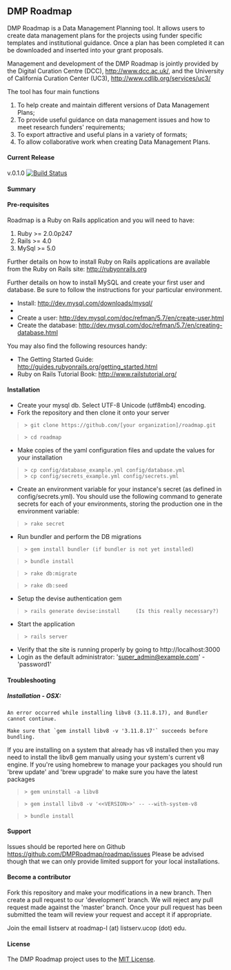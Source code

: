 ## DMP Roadmap

DMP Roadmap is a Data Management Planning tool. It allows users to create data management plans for the projects using funder specific templates and institutional guidance. Once a plan has been completed it can be downloaded and inserted into your grant proposals.

Management and development of the DMP Roadmap is jointly provided by the Digital Curation Centre (DCC), http://www.dcc.ac.uk/, and the University of California Curation Center (UC3), http://www.cdlib.org/services/uc3/

The tool has four main functions
1. To help create and maintain different versions of Data Management Plans;
2. To provide useful guidance on data management issues and how to meet research funders' requirements;
3. To export attractive and useful plans in a variety of formats;
4. To allow collaborative work when creating Data Management Plans.

#### Current Release
v.0.1.0
[![Build Status](https://travis-ci.org/DMPRoadmap/roadmap.svg)](https://travis-ci.org/DMPRoadmap/roadmap)

#### Summary

#### Pre-requisites
Roadmap is a Ruby on Rails application and you will need to have: 
1. Ruby >= 2.0.0p247
2. Rails >= 4.0
3. MySql >= 5.0

Further details on how to install Ruby on Rails applications are available from the Ruby on Rails site: http://rubyonrails.org

Further details on how to install MySQL and create your first user and database. Be sure to follow the instructions for your particular environment. 
* Install: http://dev.mysql.com/downloads/mysql/
* 
* Create a user: http://dev.mysql.com/doc/refman/5.7/en/create-user.html
* Create the database: http://dev.mysql.com/doc/refman/5.7/en/creating-database.html

You may also find the following resources handy:

* The Getting Started Guide: http://guides.rubyonrails.org/getting_started.html
* Ruby on Rails Tutorial Book: http://www.railstutorial.org/

#### Installation
* Create your mysql db. Select UTF-8 Unicode (utf8mb4) encoding.
* Fork the repository and then clone it onto your server

>     > git clone https://github.com/[your organization]/roadmap.git

>     > cd roadmap

* Make copies of the yaml configuration files and update the values for your installation

>     > cp config/database_example.yml config/database.yml
>     > cp config/secrets_example.yml config/secrets.yml

* Create an environment variable for your instance's secret (as defined in config/secrets.yml). You should use the following command to generate secrets for each of your environments, storing the production one in the environment variable:

>     > rake secret

* Run bundler and perform the DB migrations

>     > gem install bundler (if bundler is not yet installed)

>     > bundle install

>     > rake db:migrate

>     > rake db:seed

* Setup the devise authentication gem

>     > rails generate devise:install     (Is this really necessary?)

* Start the application

>     > rails server

* Verify that the site is running properly by going to http://localhost:3000
* Login as the default administrator: 'super_admin@example.com' - 'password1'

#### Troubleshooting
##### Installation - OSX:

```
An error occurred while installing libv8 (3.11.8.17), and Bundler cannot continue.

Make sure that `gem install libv8 -v '3.11.8.17'` succeeds before bundling. 
```

If you are installing on a system that already has v8 installed then you may need to install the libv8 gem manually using your system's current v8 engine. If you're using homebrew to manage your packages you should run 'brew update' and 'brew upgrade' to make sure you have the latest packages

>     > gem uninstall -a libv8

>     > gem install libv8 -v '<<VERSION>>' -- --with-system-v8

>     > bundle install

#### Support
Issues should be reported here on Github https://github.com/DMPRoadmap/roadmap/issues
Please be advised though that we can only provide limited support for your local installations.

#### Become a contributor
Fork this repository and make your modifications in a new branch. Then create a pull request to our 'development' branch. We will reject any pull request made against the 'master' branch. Once your pull request has been submitted the team will review your request and accept it if appropriate.

Join the email listserv at roadmap-l (at) listserv.ucop (dot) edu. 

#### License
The DMP Roadmap project uses to the <a href="./LICENSE.md">MIT License</a>.
